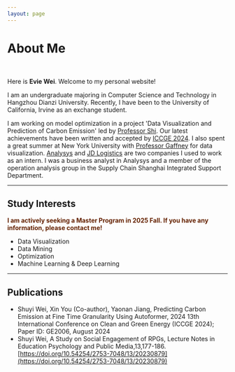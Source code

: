 ```yaml
---
layout: page
---
```


# About Me

<!--<img src="https://caihanlin.com/caihanlin.jpg" class="floatpic">-->
<br>

Here is **Evie Wei**. Welcome to my personal website!<br>

I am an undergraduate majoring in Computer Science and Technology in Hangzhou Dianzi University. Recently, I have been to the University of California, Irvine as an exchange student.

I am working on model optimization in a project 'Data Visualization and Prediction of Carbon Emission' led by [Professor Shi](https://faculty.hdu.edu.cn/jsjxy/sxy2/main.htm). Our latest achievements have been written and accepted by [ICCGE 2024](https://iccge.org/). I also spent a great summer at New York University with [Professor Gaffney](https://www.sps.nyu.edu/homepage/academics/faculty-directory/20072-christopher-t-gaffney.html#about20072) for data visualization. [Analysys](https://www.analysys.cn/) and [JD Logistics](https://www.jdl.com/en/profile) are two companies I used to work as an intern. I was a business analyst in Analysys and a member of the operation analysis group in the Supply Chain Shanghai Integrated Support Department.<br>

---

## Study Interests

**<font color="#642100">I am actively seeking a Master Program in 2025 Fall. If you have any information, please contact me!</font>**

- Data Visualization
- Data Mining
- Optimization
- Machine Learning & Deep Learning

---

## Publications

- Shuyi Wei, Xin You (Co-author), Yaonan Jiang, Predicting Carbon Emission at Fine Time Granularity Using 
Autoformer, 2024 13th International Conference on Clean and Green Energy (ICCGE 2024); Paper ID: 
GE2006, August 2024
- Shuyi Wei, A Study on Social Engagement of RPGs, Lecture Notes in Education Psychology and Public 
Media,13,177-186. [https://doi.org/10.54254/2753-7048/13/20230879](https://doi.org/10.54254/2753-7048/13/20230879) 


<br>


